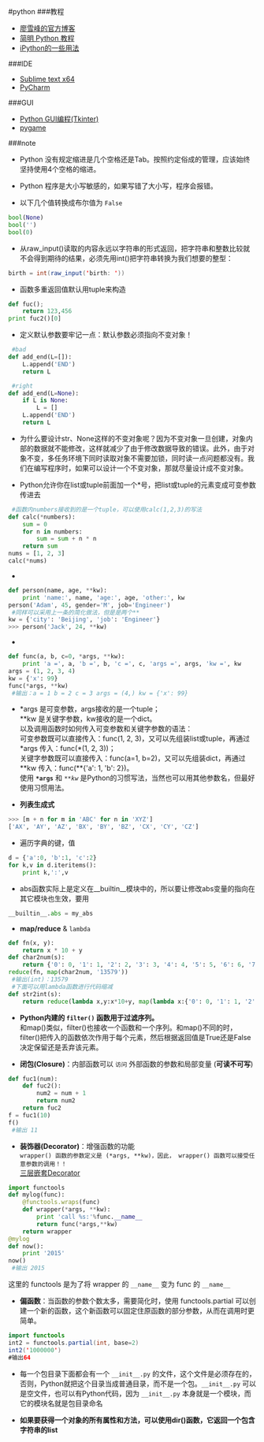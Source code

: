 #python
###教程
- [廖雪峰的官方博客](http://www.liaoxuefeng.com/wiki/001374738125095c955c1e6d8bb493182103fac9270762a000)
- [简明 Python 教程](http://itlab.idcquan.com/linux/manual/Python_chinese/)
- [iPython的一些用法](http://blog.sina.com.cn/s/blog_6fb8aa0d0101r5o1.html)

###IDE
- [Sublime text x64](http://www.cr173.com/soft/121149.html)
- [PyCharm](http://www.jetbrains.com/pycharm/)


###GUI
- [Python GUI编程(Tkinter)](http://www.yiibai.com/python/python_gui_programming.html)
- [pygame](http://eyehere.net/2011/python-pygame-novice-professional-index/)

###note
- Python 没有规定缩进是几个空格还是Tab。按照约定俗成的管理，应该始终坚持使用4个空格的缩进。  

- Python 程序是大小写敏感的，如果写错了大小写，程序会报错。 

- 以下几个值转换成布尔值为 `False`  
```python
bool(None)
bool('')
bool(0)
```

- 从raw_input()读取的内容永远以字符串的形式返回，把字符串和整数比较就不会得到期待的结果，必须先用int()把字符串转换为我们想要的整型：  
```java
birth = int(raw_input('birth: '))
```

- 函数多重返回值默认用tuple来构造  
```python
def fuc();
    return 123,456
print fuc2()[0]
```  


- 定义默认参数要牢记一点：默认参数必须指向不变对象！  
```python
 #bad
def add_end(L=[]):
    L.append('END')
    return L

 #right
def add_end(L=None):
    if L is None:
        L = []
    L.append('END')
    return L
```  

- 为什么要设计str、None这样的不变对象呢？因为不变对象一旦创建，对象内部的数据就不能修改，这样就减少了由于修改数据导致的错误。此外，由于对象不变，多任务环境下同时读取对象不需要加锁，同时读一点问题都没有。我们在编写程序时，如果可以设计一个不变对象，那就尽量设计成不变对象。

- Python允许你在list或tuple前面加一个*号，把list或tuple的元素变成可变参数传进去  
```python
 #函数内numbers接收到的是一个tuple，可以使用calc(1,2,3)的写法
def calc(*numbers):
    sum = 0
    for n in numbers:
        sum = sum + n * n
    return sum
nums = [1, 2, 3]
calc(*nums)
```  



-  
```python
def person(name, age, **kw):
    print 'name:', name, 'age:', age, 'other:', kw
person('Adam', 45, gender='M', job='Engineer')
 #同样可以采用上一条的简化做法，但是是两个**
kw = {'city': 'Beijing', 'job': 'Engineer'}
>>> person('Jack', 24, **kw)
```

-  
```python
def func(a, b, c=0, *args, **kw):
    print 'a =', a, 'b =', b, 'c =', c, 'args =', args, 'kw =', kw
args = (1, 2, 3, 4)
kw = {'x': 99}
func(*args, **kw)
 #输出：a = 1 b = 2 c = 3 args = (4,) kw = {'x': 99}
```
- \*args 是可变参数，args接收的是一个tuple；  
\*\*kw 是关键字参数，kw接收的是一个dict。  
以及调用函数时如何传入可变参数和关键字参数的语法：  
可变参数既可以直接传入：func(1, 2, 3)，又可以先组装list或tuple，再通过 \*args 传入：func(\*(1, 2, 3))；  
关键字参数既可以直接传入：func(a=1, b=2)，又可以先组装dict，再通过 \*\*kw 传入：func(\*\*{'a': 1, 'b': 2})。  
使用 **`*args`** 和 *`**kw`* 是Python的习惯写法，当然也可以用其他参数名，但最好使用习惯用法。


- **列表生成式**
```python
>>> [m + n for m in 'ABC' for n in 'XYZ']
['AX', 'AY', 'AZ', 'BX', 'BY', 'BZ', 'CX', 'CY', 'CZ']
```

- 遍历字典的键，值
```python
d = {'a':0, 'b':1, 'c':2}
for k,v in d.iteritems():
    print k,':',v
```
- abs函数实际上是定义在__builtin__模块中的，所以要让修改abs变量的指向在其它模块也生效，要用  
```python
__builtin__.abs = my_abs
```

- **map/reduce** & `lambda`
```python
def fn(x, y):
    return x * 10 + y
def char2num(s):
    return {'0': 0, '1': 1, '2': 2, '3': 3, '4': 4, '5': 5, '6': 6, '7': 7, '8': 8, '9': 9}[s]
reduce(fn, map(char2num, '13579'))
 #输出(int)：13579
 #下面可以用lambda函数进行代码缩减
def str2int(s):
    return reduce(lambda x,y:x*10+y, map(lambda x:{'0': 0, '1': 1, '2': 2, '3': 3, '4': 4, '5': 5, '6': 6, '7': 7, '8': 8, '9': 9}[x], s))
```
- **Python内建的 `filter()` 函数用于过滤序列。**  
和map()类似，filter()也接收一个函数和一个序列。和map()不同的时，filter()把传入的函数依次作用于每个元素，然后根据返回值是True还是False决定保留还是丢弃该元素。

- **闭包(Closure)**：内部函数可以 `访问` 外部函数的参数和局部变量 (**可读不可写**)  
```python
def fuc1(num):
    def fuc2():
        num2 = num + 1
        return num2
    return fuc2
f = fuc1(10)
f()
 #输出 11
```

- **装饰器(Decorator)**：增强函数的功能  
`wrapper() 函数的参数定义是 (*args, **kw)，因此， wrapper() 函数可以接受任意参数的调用！！`  
[三层嵌套Decorator](http://www.liaoxuefeng.com/wiki/001374738125095c955c1e6d8bb493182103fac9270762a000/001386819879946007bbf6ad052463ab18034f0254bf355000)  
```python
import functools
def mylog(func):
    @functools.wraps(func)
    def wrapper(*args, **kw):
        print 'call %s:'%func.__name__
        return func(*args,**kw)
    return wrapper
@mylog
def now():
    print '2015'
now()
 #输出 2015
```  
这里的 functools 是为了将 wrapper 的 `__name__` 变为 func 的 `__name__`

- **偏函数**：当函数的参数个数太多，需要简化时，使用 functools.partial 可以创建一个新的函数，这个新函数可以固定住原函数的部分参数，从而在调用时更简单。  
```java
import functools
int2 = functools.partial(int, base=2)
int2('1000000')
#输出64
```

- 每一个包目录下面都会有一个 `__init__.py` 的文件，这个文件是必须存在的，否则，Python就把这个目录当成普通目录，而不是一个包。`__init__.py` 可以是空文件，也可以有Python代码，因为 `__init__.py` 本身就是一个模块，而它的模块名就是包目录命名


- **如果要获得一个对象的所有属性和方法，可以使用dir()函数，它返回一个包含字符串的list**


